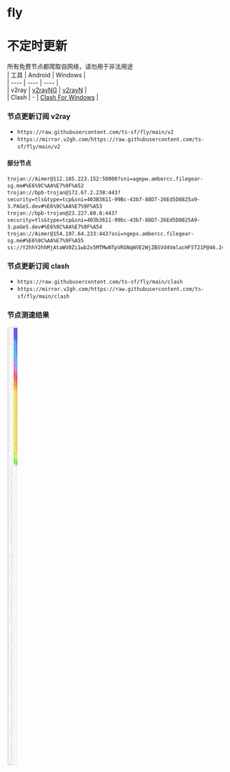 # fly
# 不定时更新
所有免费节点都爬取自网络，请勿用于非法用途  
|  工具  | Android  | Windows  |  
|  ----  | ----   | ----  |  
| v2ray  | [v2rayNG](https://github.com/2dust/v2rayNG/releases) | [v2rayN](https://github.com/2dust/v2rayN/releases) |  
| Clash  | - | [Clash For Windows](https://github.com/2dust/clashN/releases) | 
  
### 节点更新订阅  v2ray
- `https://raw.githubusercontent.com/ts-sf/fly/main/v2`  
- `https://mirror.v2gh.com/https://raw.githubusercontent.com/ts-sf/fly/main/v2`  

#### 部分节点  
``` 
trojan://Aimer@112.185.223.152:50000?sni=agepw.ambercc.filegear-sg.me#%E6%9C%AA%E7%9F%A52
trojan://bpb-trojan@172.67.2.238:443?security=tls&type=tcp&sni=403B3611-99Bc-43b7-88D7-26Ed5D0825a9-3.PAGeS.dev#%E6%9C%AA%E7%9F%A53
trojan://bpb-trojan@23.227.60.8:443?security=tls&type=tcp&sni=403b3611-99bc-43b7-88D7-26Ed5D0825A9-3.paGeS.dev#%E6%9C%AA%E7%9F%A54
trojan://Aimer@154.197.64.233:443?sni=ngepx.ambercc.filegear-sg.me#%E6%9C%AA%E7%9F%A55
ss://Y2hhY2hhMjAtaWV0Zi1wb2x5MTMwNTpVRGNqWVE2WjZBSVd4VmlacHF5T21P@46.246.98.155:44013#%E6%9C%AA%E7%9F%A56%202.8MB%2Fs
```
### 节点更新订阅  clash
- `https://raw.githubusercontent.com/ts-sf/fly/main/clash`  
- `https://mirror.v2gh.com/https://raw.githubusercontent.com/ts-sf/fly/main/clash`  

### 节点测速结果
![image](traffic.png)
